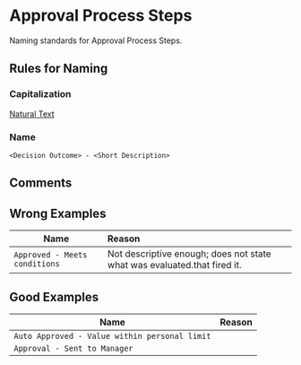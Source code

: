 # Approval Process Steps

Naming standards for Approval Process Steps.

## Rules for Naming

### Capitalization

[Natural Text](casing-styles.md#natural-text)

### Name

```<Decision Outcome> - <Short Description>```

## Comments

## Wrong Examples

| Name | Reason |
|------|:-------|
| ```Approved - Meets conditions``` | Not descriptive enough; does not state what was evaluated.that fired it. |

## Good Examples

| Name | Reason |
|------|:-------|
| ```Auto Approved - Value within personal limit``` |  |
| ```Approval - Sent to Manager``` |  |
